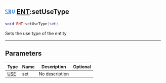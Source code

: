 ## <img src="../../.gitbook/assets/server.png" width="32" height="32" /> [ENT](../ent/README.md):setUseType

```lua
void ENT:setUseType(set)
```

Sets the use type of the entity

-----------------
## Parameters

| Type   | Name | Description | Optional |
| ------ | ---- | ----------- | -------: |
| [USE](../use/README.md) | set | No description |  |
